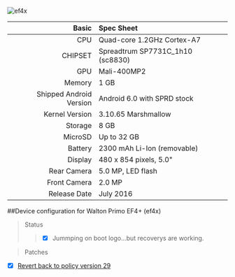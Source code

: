 ![ef4x](https://raw.githubusercontent.com/Parthib24/android_device_walton_ef4x/cm-13.0/.ef4x.jpg)

Basic   | Spec Sheet
-------:|:-------------------------
CPU     | Quad-core 1.2GHz Cortex-A7     
CHIPSET | Spreadtrum SP7731C_1h10 (sc8830)  
GPU     | Mali-400MP2
Memory  | 1 GB
Shipped Android Version | Android 6.0 with SPRD stock   
Kernel Version | 3.10.65 Marshmallow
Storage | 8 GB
MicroSD | Up to 32 GB
Battery | 2300 mAh Li-Ion (removable)
Display | 480 x 854 pixels, 5.0"
Rear Camera  | 5.0 MP, LED flash
Front Camera | 2.0 MP
Release Date | July 2016

##Device configuration for Walton Primo EF4+ (ef4x)

> Status
>> - [x] Jummping on boot logo...but recoverys are working.

> Patches
- [x] [Revert back to policy version 29](https://github.com/Parthib24/android_system_sepolicy/commit/21ba2150f9871d2ece1a84f508d596f5de5d48a4)


